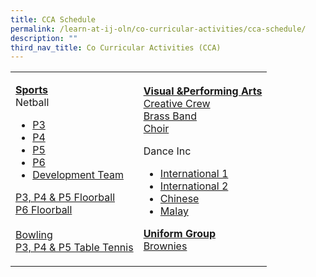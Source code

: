 ```yaml
---
title: CCA Schedule
permalink: /learn-at-ij-oln/co-curricular-activities/cca-schedule/
description: ""
third_nav_title: Co Curricular Activities (CCA)
---
```

<table>
<tbody>
<tr>
<td>
<p><strong><u>Sports<br /></u></strong>Netball</p>
<ul>
<li><a href="/files/2023CCASchedules/T2/T2 - P3 Netball.pdf" target="_blank" rel="noopener">P3</a></li>
<li><a href="/files/2023CCASchedules/T2/T2 - P4 Netball.pdf" target="_blank" rel="noopener">P4</a></li>
<li><a href="/files/2023CCASchedules/T2/T2 - P5 Netball.pdf" target="_blank" rel="noopener">P5</a></li>
<li><a href="/files/2023CCASchedules/T2/T2 - P6 Netball.pdf" target="_blank" rel="noopener">P6</a></li>
<li><a href="/files/2023CCASchedules/T2/T2 - Netball Developmental Team.pdf" target="_blank" rel="noopener">Development Team</a></li>
</ul>
<p><a href="/files/2023CCASchedules/T1%20-%20P3,%20P4%20&%20P5%20Floorball.pdf" target="_blank" rel="noopener">P3, P4 &amp; P5 Floorball</a><br />
<a href="/files/2023CCASchedules/T1%20-%20P6%20Floorball.pdf" target="_blank" rel="noopener">P6 Floorball</a><br /><br />
	<a href="/files/2023CCASchedules/T1%20-%20Bowling.pdf" target="_blank" rel="noopener">Bowling</a><br />
	<a href="/files/2023CCASchedules/T1%20-%20Table%20Tennis.pdf" target="_blank" rel="noopener">P3, P4 &amp; P5 Table Tennis</a></p>
</td>
<td>
<p><strong><u>Visual &amp;Performing Arts<br /></u></strong><a href="/files/2023CCASchedules/T2/T2 - Creative Crew.pdf" target="_blank" rel="noopener">Creative Crew</a><br />
	<a href="/files/2023CCASchedules/T2/T2 - Brass Band.pdf" target="_blank" rel="noopener">Brass Band</a><br />
	<a href="/files/2023CCASchedules/T2/T2 - Choir.pdf" target="_blank" rel="noopener">Choir</a></p>
<p>Dance Inc</p>
<ul>
<li><a href="/files/2023CCASchedules/T1%20-%20Dance%20Inc%201.pdf" target="_blank" rel="noopener">International 1</a></li>
<li><a href="/files/2023CCASchedules/T1%20-%20Dance%20Inc%202.pdf" target="_blank" rel="noopener">International 2</a></li>
<li><a href="/files/2023CCASchedules/T1%20-%20Dance%20Inc%203.pdf" target="_blank" rel="noopener">Chinese</a></li>
<li><a href="/files/2023CCASchedules/T1%20-%20Dance%20Inc%204.pdf" target="_blank" rel="noopener">Malay</a></li>
</ul>
<p><strong><u>Uniform Group<br /></u></strong><a href="/files/2023CCASchedules/T1%20-%20Brownies.pdf" target="_blank" rel="noopener">Brownies</a></p>
</td>
</tr>
</tbody>
</table>